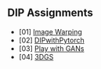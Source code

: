 ## DIP Assignments 
- [01] [Image Warping](01_ImageWarping/)
- [02] [DIPwithPytorch](02_DIPwithPyTorch)
- [03] [Play with GANs](03_Play_with_GANs)
- [04] [3DGS](04_3DGS)
